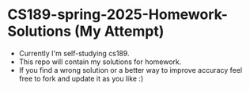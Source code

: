 # CS189-spring-2025-Homework-Solutions (My Attempt)
- Currently I'm self-studying cs189.
- This repo will contain my solutions for homework.
- If you find a wrong solution or a better way to improve accuracy feel free to fork and update it as you like :)
